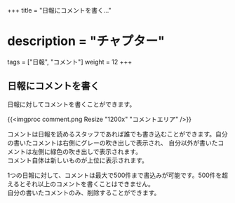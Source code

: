 +++
title = "日報にコメントを書く..."
# description = "チャプター"
tags = ["日報", "コメント"]
weight = 12
+++

## 日報にコメントを書く

日報に対してコメントを書くことができます。

{{<imgproc comment.png Resize "1200x" "コメントエリア" />}}

コメントは日報を読めるスタッフであれば誰でも書き込むことができます。自分の書いたコメントは右側にグレーの吹き出しで表示され、
自分以外が書いたコメントは左側に緑色の吹き出しで表示されます。  
コメント自体は新しいものが上位に表示されます。

1つの日報に対して、コメントは最大で500件まで書込みが可能です。500件を超えるとそれ以上のコメントを書くことはできません。  
自分の書いたコメントのみ、削除することができます。
